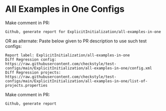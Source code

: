 # All Examples in One Configs
Make comment in PR:
```
Github, generate report for ExplicitInitialization/all-examples-in-one
```
OR as alternate:
Paste below given to PR description to use such test configs:
```
Report label: ExplicitInitialization/all-examples-in-one
Diff Regression config: https://raw.githubusercontent.com/checkstyle/test-configs/main/ExplicitInitialization/all-examples-in-one/config.xml
Diff Regression projects: https://raw.githubusercontent.com/checkstyle/test-configs/main/ExplicitInitialization/all-examples-in-one/list-of-projects.properties
```
Make comment in PR:
```
Github, generate report
```
